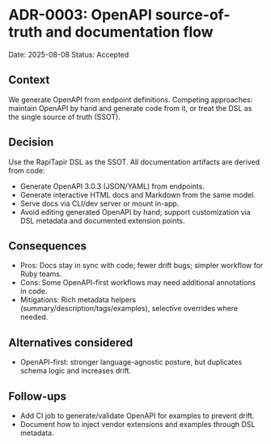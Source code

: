 # ADR-0003: OpenAPI source-of-truth and documentation flow

Date: 2025-08-08
Status: Accepted

## Context

We generate OpenAPI from endpoint definitions. Competing approaches: maintain OpenAPI by hand and generate code from it, or treat the DSL as the single source of truth (SSOT).

## Decision

Use the RapiTapir DSL as the SSOT. All documentation artifacts are derived from code:

- Generate OpenAPI 3.0.3 (JSON/YAML) from endpoints.
- Generate interactive HTML docs and Markdown from the same model.
- Serve docs via CLI/dev server or mount in-app.
- Avoid editing generated OpenAPI by hand; support customization via DSL metadata and documented extension points.

## Consequences

- Pros: Docs stay in sync with code; fewer drift bugs; simpler workflow for Ruby teams.
- Cons: Some OpenAPI-first workflows may need additional annotations in code.
- Mitigations: Rich metadata helpers (summary/description/tags/examples), selective overrides where needed.

## Alternatives considered

- OpenAPI-first: stronger language-agnostic posture, but duplicates schema logic and increases drift.

## Follow-ups

- Add CI job to generate/validate OpenAPI for examples to prevent drift.
- Document how to inject vendor extensions and examples through DSL metadata.
